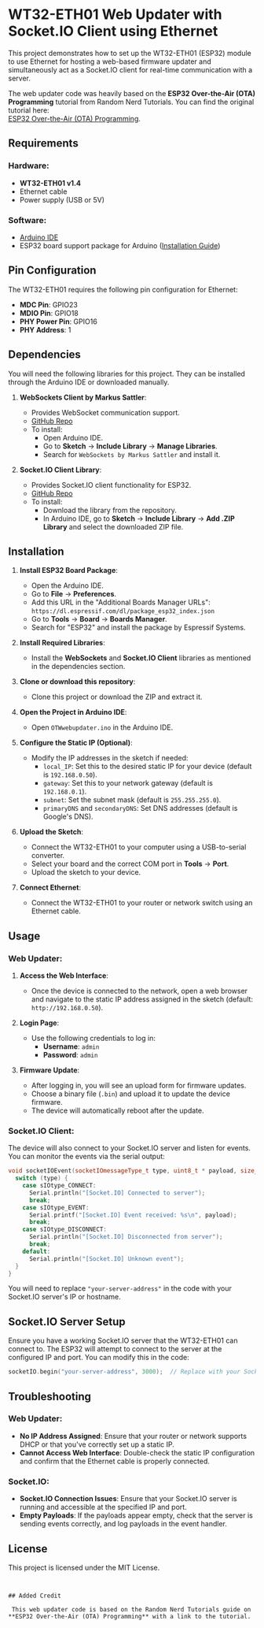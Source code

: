 


# WT32-ETH01 Web Updater with Socket.IO Client using Ethernet

This project demonstrates how to set up the WT32-ETH01 (ESP32) module to use Ethernet for hosting a web-based firmware updater and simultaneously act as a Socket.IO client for real-time communication with a server.

The web updater code was heavily based on the **ESP32 Over-the-Air (OTA) Programming** tutorial from Random Nerd Tutorials. You can find the original tutorial here:  
[ESP32 Over-the-Air (OTA) Programming](https://randomnerdtutorials.com/esp32-over-the-air-ota-programming/).

## Requirements

### Hardware:
- **WT32-ETH01 v1.4**
- Ethernet cable
- Power supply (USB or 5V)

### Software:
- [Arduino IDE](https://www.arduino.cc/en/software)
- ESP32 board support package for Arduino ([Installation Guide](https://github.com/espressif/arduino-esp32/blob/master/docs/arduino-ide/boards_manager.md))

## Pin Configuration

The WT32-ETH01 requires the following pin configuration for Ethernet:

- **MDC Pin**: GPIO23
- **MDIO Pin**: GPIO18
- **PHY Power Pin**: GPIO16
- **PHY Address**: 1

## Dependencies

You will need the following libraries for this project. They can be installed through the Arduino IDE or downloaded manually.

1. **WebSockets Client by Markus Sattler**:
   - Provides WebSocket communication support.
   - [GitHub Repo](https://github.com/Links2004/arduinoWebSockets)
   - To install:
     - Open Arduino IDE.
     - Go to **Sketch** -> **Include Library** -> **Manage Libraries**.
     - Search for `WebSockets by Markus Sattler` and install it.

2. **Socket.IO Client Library**:
   - Provides Socket.IO client functionality for ESP32.
   - [GitHub Repo](https://github.com/timum-viw/socket.io-client)
   - To install:
     - Download the library from the repository.
     - In Arduino IDE, go to **Sketch** -> **Include Library** -> **Add .ZIP Library** and select the downloaded ZIP file.

## Installation

1. **Install ESP32 Board Package**:
   - Open the Arduino IDE.
   - Go to **File** -> **Preferences**.
   - Add this URL in the "Additional Boards Manager URLs": `https://dl.espressif.com/dl/package_esp32_index.json`
   - Go to **Tools** -> **Board** -> **Boards Manager**.
   - Search for "ESP32" and install the package by Espressif Systems.

2. **Install Required Libraries**:
   - Install the **WebSockets** and **Socket.IO Client** libraries as mentioned in the dependencies section.

3. **Clone or download this repository**:
   - Clone this project or download the ZIP and extract it.

4. **Open the Project in Arduino IDE**:
   - Open `OTWwebupdater.ino` in the Arduino IDE.

5. **Configure the Static IP (Optional)**:
   - Modify the IP addresses in the sketch if needed:
     - `local_IP`: Set this to the desired static IP for your device (default is `192.168.0.50`).
     - `gateway`: Set this to your network gateway (default is `192.168.0.1`).
     - `subnet`: Set the subnet mask (default is `255.255.255.0`).
     - `primaryDNS` and `secondaryDNS`: Set DNS addresses (default is Google's DNS).

6. **Upload the Sketch**:
   - Connect the WT32-ETH01 to your computer using a USB-to-serial converter.
   - Select your board and the correct COM port in **Tools** -> **Port**.
   - Upload the sketch to your device.

7. **Connect Ethernet**:
   - Connect the WT32-ETH01 to your router or network switch using an Ethernet cable.

## Usage

### Web Updater:
1. **Access the Web Interface**:
   - Once the device is connected to the network, open a web browser and navigate to the static IP address assigned in the sketch (default: `http://192.168.0.50`).

2. **Login Page**:
   - Use the following credentials to log in:
     - **Username**: `admin`
     - **Password**: `admin`

3. **Firmware Update**:
   - After logging in, you will see an upload form for firmware updates.
   - Choose a binary file (`.bin`) and upload it to update the device firmware.
   - The device will automatically reboot after the update.

### Socket.IO Client:
The device will also connect to your Socket.IO server and listen for events. You can monitor the events via the serial output:

```cpp
void socketIOEvent(socketIOmessageType_t type, uint8_t * payload, size_t length) {
  switch (type) {
    case sIOtype_CONNECT:
      Serial.println("[Socket.IO] Connected to server");
      break;
    case sIOtype_EVENT:
      Serial.printf("[Socket.IO] Event received: %s\n", payload);
      break;
    case sIOtype_DISCONNECT:
      Serial.println("[Socket.IO] Disconnected from server");
      break;
    default:
      Serial.println("[Socket.IO] Unknown event");
  }
}
```

You will need to replace `"your-server-address"` in the code with your Socket.IO server's IP or hostname.

## Socket.IO Server Setup

Ensure you have a working Socket.IO server that the WT32-ETH01 can connect to. The ESP32 will attempt to connect to the server at the configured IP and port. You can modify this in the code:

```cpp
socketIO.begin("your-server-address", 3000);  // Replace with your Socket.IO server address
```

## Troubleshooting

### Web Updater:
- **No IP Address Assigned**: Ensure that your router or network supports DHCP or that you've correctly set up a static IP.
- **Cannot Access Web Interface**: Double-check the static IP configuration and confirm that the Ethernet cable is properly connected.

### Socket.IO:
- **Socket.IO Connection Issues**: Ensure that your Socket.IO server is running and accessible at the specified IP and port.
- **Empty Payloads**: If the payloads appear empty, check that the server is sending events correctly, and log payloads in the event handler.

## License

This project is licensed under the MIT License.
```


## Added Credit

 This web updater code is based on the Random Nerd Tutorials guide on **ESP32 Over-the-Air (OTA) Programming** with a link to the tutorial.

